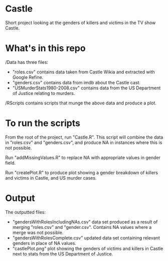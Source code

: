 Castle
======

Short project looking at the genders of killers and victims in the TV show Castle.

What's in this repo
===================

/Data has three files: 
- "roles.csv" contains data taken from Castle Wikia and extracted with Google Refine.
- "genders.csv" contains data from imdb about the Castle cast.
- "USMurderStats1980-2008.csv" contains data from the US Department of Justice relating to murders.

/RScripts contains scripts that munge the above data and produce a plot.

To run the scripts
=================

From the root of the project, run "Castle.R". This script will combine the data in "roles.csv" and "genders.csv", and produce NA in instances where this is not possible.

Run "addMissingValues.R" to replace NA with appropriate values in gender field.

Run "createPlot.R" to produce plot showing a gender breakdown of killers and victims in Castle, and US murder cases.

Output
======

The outputted files:
- "gendersWithRolesIncludingNAs.csv" data set produced as a result of merging "roles.csv" and "gender.csv". Contains NA values where a merge was not possible.
- "gendersWithRolesComplete.csv" updated data set containing relevant genders in place of NA values.
- "castlePlot.png" plot showing the genders of victims and killers in Castle next to stats from the US Department of Justice.

